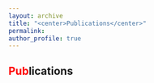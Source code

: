 ```yaml
---
layout: archive
title: "<center>Publications</center>"
permalink: 
author_profile: true
---
```


<span style="color:red">Pub</span>lications
---
<script src="https://bibbase.org/show?bib=https://dblp.org/pid/229/3167.bib&jsonp=1"></script>

